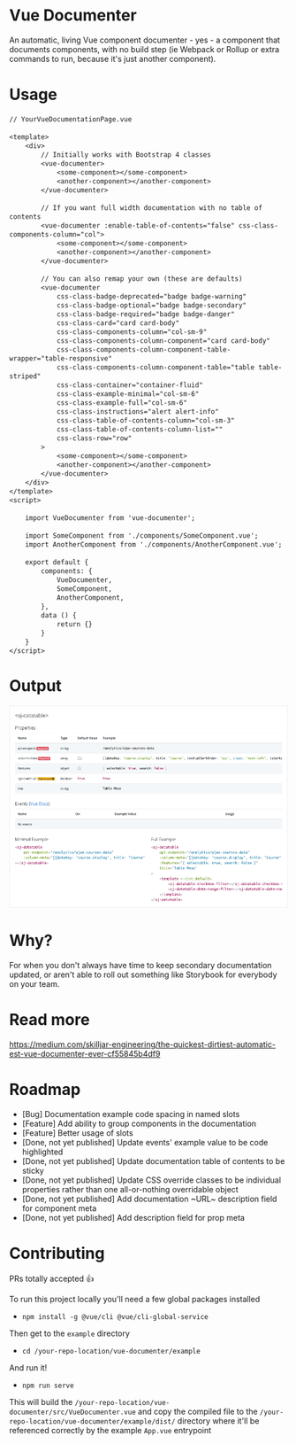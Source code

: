 # Vue Documenter
An automatic, living Vue component documenter - yes - a component that documents components, with no build step (ie Webpack or Rollup or extra commands to run, because it's just another component).

# Usage
```
// YourVueDocumentationPage.vue

<template>
	<div>
		// Initially works with Bootstrap 4 classes
		<vue-documenter>
			<some-component></some-component>
			<another-component></another-component>
		</vue-documenter>

		// If you want full width documentation with no table of contents
		<vue-documenter :enable-table-of-contents="false" css-class-components-column="col">
			<some-component></some-component>
			<another-component></another-component>
		</vue-documenter>

		// You can also remap your own (these are defaults)
		<vue-documenter
			css-class-badge-deprecated="badge badge-warning"
			css-class-badge-optional="badge badge-secondary"
			css-class-badge-required="badge badge-danger"
			css-class-card="card card-body"
			css-class-components-column="col-sm-9"
			css-class-components-column-component="card card-body"
			css-class-components-column-component-table-wrapper="table-responsive"
			css-class-components-column-component-table="table table-striped"
			css-class-container="container-fluid"
			css-class-example-minimal="col-sm-6"
			css-class-example-full="col-sm-6"
			css-class-instructions="alert alert-info"
			css-class-table-of-contents-column="col-sm-3"
			css-class-table-of-contents-column-list=""
			css-class-row="row"
		>
			<some-component></some-component>
			<another-component></another-component>
		</vue-documenter>
	</div>
</template>
<script>

	import VueDocumenter from 'vue-documenter';

	import SomeComponent from './components/SomeComponent.vue';
	import AnotherComponent from './components/AnotherComponent.vue';

	export default {
		components: {
			VueDocumenter,
			SomeComponent,
			AnotherComponent,
		},
		data () {
			return {}
		}
	}
</script>

```

# Output
![Example Vue Documenter output](example/vue-documenter-example.png)

# Why?
For when you don't always have time to keep secondary documentation updated, or aren't able to roll out something like Storybook for everybody on your team.

# Read more
https://medium.com/skilljar-engineering/the-quickest-dirtiest-automatic-est-vue-documenter-ever-cf55845b4df9

# Roadmap
* [Bug] Documentation example code spacing in named slots
* [Feature] Add ability to group components in the documentation
* [Feature] Better usage of slots
* [Done, not yet published] Update events' example value to be code highlighted
* [Done, not yet published] Update documentation table of contents to be sticky
* [Done, not yet published] Update CSS override classes to be individual properties rather than one all-or-nothing overridable object
* [Done, not yet published] Add documentation ~URL~ description field for component meta
* [Done, not yet published] Add description field for prop meta

# Contributing
PRs totally accepted 👍

To run this project locally you'll need a few global packages installed 
* `npm install -g @vue/cli @vue/cli-global-service`

Then get to the `example` directory
* `cd /your-repo-location/vue-documenter/example`

And run it!
* `npm run serve`

This will build the `/your-repo-location/vue-documenter/src/VueDocumenter.vue` and copy the compiled file to the `/your-repo-location/vue-documenter/example/dist/` directory where it'll be referenced correctly by the example `App.vue` entrypoint